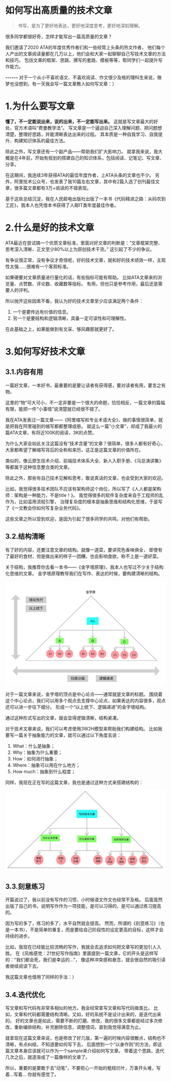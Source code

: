 

如何写出高质量的技术文章
======
> 书写，是为了更好地表达，更好地深度思考，更好地深刻理解。

很多同学都很好奇，怎样才能写出一篇高质量的文章？

我们邀请了2020 ATA的年度优秀作者们和一些经常上头条的热文作者，
他们每个人产出的文章阅读量都在几万以上，他们会和大家一起聊聊自己写技术文章的方法和技巧，
包括文章的框架、思路、撰写的套路、模板等等，帮同学们一起提升写作能力。

**------**
对于一个从小不喜欢语文、不喜欢阅读、作文很少及格的理科生来说，做梦也没想到，有一天我会写一篇文章教人如何写文章：）


# 1.为什么要写文章
**懂了，不一定能说出来，说的出来，不一定能写出来。**
这就是写文章最大的好处，官方术语叫“费曼教学法”。
写文章是一个逼迫自己深入理解问题、把问题想清楚，整理好思路，并能清晰表达出来的过程。
其本质是一种自我学习、自我提升、构建知识体系的最佳方法。

除此之外，写文章还有一个副产品——帮助我们扩大影响力。
就拿我来说，我大概是在4年前，开始有规划的搭建自己的知识体系，包括阅读、记笔记、写文章、分享。

在这期间，我连续3年获得ATA的最佳年度作者，上ATA头条的文章也不少。
另外，阿里技术公众号，也发表了我10篇左右文章，其中有2篇入选了创刊最佳文章，很多篇文章都有3万+阅读的不错表现。

基于这些总结沉淀，我在人民邮电出版社出版了一本书《代码精进之路：从码农到工匠》，我本人也凭借本书获得了人邮IT类年度最佳作者。


# 2.什么是好的技术文章
ATA最近在尝试搞一个优质文章标准，里面对好文章的判断是：“文章框架完整、思考深入清晰、正文至少80%以上为原创技术干货。”
这引起了不少的争议。

有争议很正常，没有争议才奇怪呢，好的技术文章，就和好的技术绩效一样，主观性太强......很难有一个客观标准。

如果硬要对文章质量进行量化的话，有些指标可能有帮助。 比如ATA文章来的浏览量、点赞数、评论数、收藏数等指标。
有用，但也只是参考作用，最后还是需要人的评判。

所以抛开这些因素不看，我认为好的技术文章至少应该满足两个条件：
1. 一个是要传达有价值的信息。
2. 另一个是要结构和逻辑清晰，具备一定可读性和可理解性。

在此基础之上，如果能做到有文采、够风趣那就更好了。


# 3.如何写好技术文章
## 3.1.内容有用
一篇好文章，一本好书，最重要的是要让读者有获得感，要对读者有用，要言之有物。

这里的“物”可大可小，不一定非要是一个很大的命题，恰恰相反，一篇文章的篇幅有限，能把一件“小事情”说清楚就已经很不错了。

我在ATA发表过一篇文章——《阿里缩写和专业术语大全》，做的事情很简单，就是把我在阿里碰到的缩写都都整理成册。
就这么一篇“小文章”，却成了我最火的篇ATA文章，有将近100K的阅读，3K的点赞。

为什么大家会如此关注这篇没有“技术含量”的文章？很简单，很多人都有好奇心，大家都希望了解缩写背后的全称和来历，这正是这篇文章的价值所在。

类似的，像云原生技术介绍、前端技术体系大全、新人入职手册、《马总演讲集》等都属于这种信息整合类的文章。

除此之外，那些有自己技术见解和思考，敢说真话的文章，也会受到大家的欢迎。

比如，我觉得很多技术团队不应该有架构师这个岗位，所以写了《人人都是架构师：架构是一种能力，不是title！》。
我觉得很多的软件复杂度来自于工程师的乱作为，比如滥用流程引擎，
治理复杂度的根本是抽象思维和结构化思维，于是写了《一文教会你如何写复杂业务代码》。

这些文章之所以受到欢迎，是因为引起了很多同学的共鸣，对他们有帮助。

## 3.2.结构清晰
有了好的内容，还要注意文章的结构。就像一道菜，要讲究色香味俱全，
即使有了最好的食材，但是做出来的样子一团糟，也会影响食欲，称不上是一道好菜。

关于结构，我推荐你去看一本书——《金字塔原理》，我本人也写过不少关于结构化思维的文章。
金字塔原理教导我们在写作、表达的时候，要构建清晰的结构。

![](images/01.1.金字塔原理.png)

对于一篇文章来说，金字塔的顶点是中心论点——通常就是文章的标题。
围绕着这个中心论点，我们可以用多个观点去支撑中心论点，如果表达的内容很多，观点还可以进一步往下细分。
形成一个“以上统下、逻辑递进”的金字塔结构。

通过这种形式写出的文章，就会显得逻辑清晰，结构紧凑。

对于技术文章来说，我们可以考虑使用3W2H模型来帮助我们构建结构。
比如我要写一篇关于抽象能力的文章，就可以通过以下角度去说：
1. What：什么是抽象；
2. Why：抽象为什么重要；
3. How：如何进行抽象；
4. Where：抽象可以用在什么地方；
5. How much：抽象到什么程度；

同样，我现在正在写的这篇文章，我也是通过这种方式来搭建结构的：

![](images/01.1.写好技术文章的金字塔原理.png)

## 3.3.刻意练习
开篇说过了，我以前没有写作的习惯，小时候语文作文也经常不及格。
后面竟然出版了自己的书，说明写作作为一项技能，是可以习得的，是可以通过练习提高的。

因为写的多了，练习的多了，水平自然就会提高。
然而，所谓的《刻意练习》（也是一本书），不是简单的重复，而是要给自己阶段性的设定更高的目标，这样才会持续的进步。

比如，我现在已经能比较流畅的写作，我就会去追求如何把文章写的更加引人入胜。
在《风格感觉：21世纪写作指南》里面提到一篇文章，它的开头是这样写的：“我们都会死，我们是幸运的...”，
像这种冲突感和悬念，就会很自然的吸引读者继续阅读下去。

我这篇文章也借用了同样的手法：）

## 3.4.迭代优化
写文章和写代码有非常多相似的地方。我会经常拿写文章和写代码做类比。
比如，文章和代码都需要结构清晰。又如，好的系统不是设计出来的，是迭代出来的。
好的文章也是如此，需要不断的打磨、修改，我的很多文章都是经过多次修改，重新编排结构，补充删除信息，调整措词，直到我觉得满意为止。

就拿现在这篇文章来说，也是修改了好几版，第一遍的时候内容很散点，结构也不清晰，有点纠结，不知道要如何写下去，
后面想到一个“以身作则”的方法，即这篇文章本身应该就可以作为一个sample来介绍如何写文章。
带着这个思路，迭代几次之后，就逐渐成了一篇像样的文章了。

所以，重要的是要敢于去“动笔”，不要担心一开始的粗枝烂叶，万事开头难，写着...写着... 你就有感觉了。

